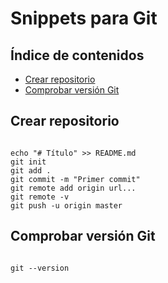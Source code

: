 # Snippets para Git

## Índice de contenidos

- [Crear repositorio](#crear-repositorio)
- [Comprobar versión Git](#comprobar-version-git)

## Crear repositorio

```

echo "# Título" >> README.md
git init
git add .
git commit -m "Primer commit"
git remote add origin url...
git remote -v
git push -u origin master

```

## Comprobar versión Git

```

git --version

```

